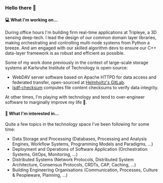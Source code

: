 ### Hello there 👋

#### 💻 What I'm working on...

During office hours I'm building firm real-time applications at Tripleye, a 3D sensing deep-tech.
I lead the design of our common domain layer libraries, making orchestrating and controlling multi-node systems from Python a breeze.
And am engaged with our skilled algorithm devs to ensure our C++ data-layer framework is as robust and efficient as possible.

Some of my work done previously in the context of large-scale storage systems at Karlsruhe Institute of Technology is open-source:

 * WebDAV server software based on Apache HTTPD for data access and federated transfer, open-sourced at [Helmholtz's GitLab](https://codebase.helmholtz.cloud/kit-scc-sdm/onlinestorage/httpd-webdav).
 * [lsdf-checksum](https://github.com/pskopnik/lsdf-checksum) computes file content checksums to verify data integrity.

At other times, I'm playing with technology and tend to over-engineer software to marginally improve my life 😬.

#### 🔭 What I'm interested in...

Quite a few topics in the technology space I've been following for some time:

 * Data Storage and Processing (Databases, Processing and Analysis Engines, Workflow Systems, Programming Models and Paradigms, ...)
 * Deployment and Operations of Software Application (Orchestration Systems, GitOps, Monitoring, ...)
 * Distributed Systems (Network Protocols, Distributed System Architecture, Consensus Protocols, CRDTs, CAP, Caching, ...)
 * Building Engineering Organisations (Communication, Processes, Culture & Peopleware, Planning, ...)
